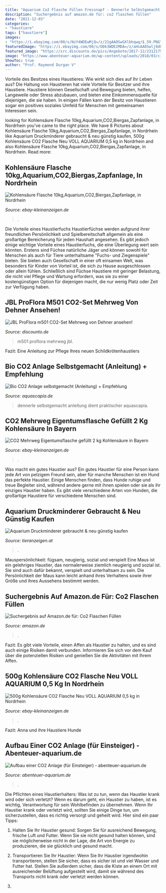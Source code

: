```yaml
---
title: "Aquarium Co2 Flasche Füllen Fressnapf - Dennerle Selbstgemacht Anleitung Dient Praktischer Aquascapia"
description: "Suchergebnis auf amazon.de für: co2 flaschen füllen"
date: "2021-12-03"
categories:
- "haustiere"
tags: ["haustiere"]
images:
- "https://i.ebayimg.com/00/s/NzY4WDEwMjQ=/z/21gAAOSwGXlbhqwg/$_59.PNG"
featuredImage: "https://i.ebayimg.com/00/s/ODk3WDE2MDA=/z/aHsAAOSwlj9d0BsP/$_59.JPG"
featured_image: "https://src.discounto.de/pics/Angebote/2017-12/2312175/3470424_JBL-ProFlora-m501-CO2-Set-Mehrweg_xxl.jpg"
image: "https://www.abenteuer-aquarium.de/wp-content/uploads/2018/03/cimg7593-300x225.jpg"
ShowToc: true
author: "Prof. Raymond Durgan V"
---
```



Vorteile des Besitzes eines Haustieres: Wie wirkt sich dies auf Ihr Leben aus?
Die Haltung von Haustieren hat viele Vorteile für Besitzer und ihre Haustiere. Haustiere können Gesellschaft und Bewegung bieten, helfen, Langeweile oder Stress abzubauen, und bieten eine Einkommensquelle für diejenigen, die sie haben. In einigen Fällen kann der Besitz von Haustieren sogar ein positives soziales Umfeld für Menschen mit gemeinsamen Interessen sein.

	

		
looking for Kohlensäure Flasche 10kg,Aquarium,CO2,Biergas,Zapfanlage, in Nordrhein you've came to the right place. We have 8 Pictures about Kohlensäure Flasche 10kg,Aquarium,CO2,Biergas,Zapfanlage, in Nordrhein like Aquarium Druckminderer gebraucht &amp; neu günstig kaufen, 500g Kohlensäure CO2 Flasche Neu VOLL AQUARIUM 0,5 kg in Nordrhein and also Kohlensäure Flasche 10kg,Aquarium,CO2,Biergas,Zapfanlage, in Nordrhein. Read more:
		
    
## Kohlensäure Flasche 10kg,Aquarium,CO2,Biergas,Zapfanlage, In Nordrhein

<img loading=lazy src="https://i.ebayimg.com/00/s/ODk3WDE2MDA=/z/aHsAAOSwlj9d0BsP/$_59.JPG" onerror="this.onerror=null;this.src='https://tse4.mm.bing.net/th?id=OIP.jUqANSR0esPUFlC8-R-fEgHaEJ&amp;pid=15.1';" alt="Kohlensäure Flasche 10kg,Aquarium,CO2,Biergas,Zapfanlage, in Nordrhein">

_Source: ebay-kleinanzeigen.de_

>. 

	

Die Vorteile eines Haustierfuchs
Haustierfüchse werden aufgrund ihrer freundlichen Persönlichkeit und Spielbereitschaft allgemein als eine großartige Bereicherung für jeden Haushalt angesehen. Es gibt jedoch einige wichtige Vorteile eines Haustierfuchs, die eine Überlegung wert sein könnten. Erstens sind Füchse natürliche Jäger und können sowohl für Menschen als auch für Tiere unterhaltsame "Fuchs- und Ziegenspiele" bieten. Sie bieten auch Gesellschaft in einer oft einsamen Welt, was besonders für Kinder von Vorteil ist, die sich zu Hause ausgeschlossen oder allein fühlen. Schließlich sind Füchse Haustiere mit geringer Belastung, die nicht viel Pflege und Wartung erfordern, was sie zu einer kostengünstigen Option für diejenigen macht, die nur wenig Platz oder Zeit zur Verfügung haben.

    
## JBL ProFlora M501 CO2-Set Mehrweg Von Dehner Ansehen!

<img loading=lazy src="https://src.discounto.de/pics/Angebote/2017-12/2312175/3470424_JBL-ProFlora-m501-CO2-Set-Mehrweg_xxl.jpg" onerror="this.onerror=null;this.src='https://tse2.mm.bing.net/th?id=OIP.oz3NmZpgUfTPBtGwNOSIlgHaGg&amp;pid=15.1';" alt="JBL ProFlora m501 CO2-Set Mehrweg von Dehner ansehen!">

_Source: discounto.de_

>m501 proflora mehrweg jbl. 

	

Fazit: Eine Anleitung zur Pflege Ihres neuen Schildkrötenhaustiers

    
## Bio CO2 Anlage Selbstgemacht (Anleitung) + Empfehlung

<img loading=lazy src="http://aquascapia.de/wp-content/uploads/2012/04/flasche.jpg" onerror="this.onerror=null;this.src='https://tse3.mm.bing.net/th?id=OIP.ew-SVHE-FHH86FUjmVxYQQHaE8&amp;pid=15.1';" alt="Bio CO2 Anlage selbstgemacht (Anleitung) + Empfehlung">

_Source: aquascapia.de_

>dennerle selbstgemacht anleitung dient praktischer aquascapia. 

	



    
## CO2 Mehrweg Eigentumsflasche Gefüllt 2 Kg Kohlensäure In Bayern

<img loading=lazy src="https://i.ebayimg.com/00/s/MTYwMFg5NTE=/z/sL8AAOSwYhJdXSoM/$_57.JPG" onerror="this.onerror=null;this.src='https://tse1.mm.bing.net/th?id=OIP.JruGi9bqNhLfn6w27jXGJAHaMd&amp;pid=15.1';" alt="CO2 Mehrweg Eigentumsflasche gefüllt 2 kg Kohlensäure in Bayern">

_Source: ebay-kleinanzeigen.de_

>. 

	

Was macht ein gutes Haustier aus?
Ein gutes Haustier für eine Person kann jede Art von pelzigem Freund sein, aber für manche Menschen ist ein Hund das perfekte Haustier. Einige Menschen finden, dass Hunde ruhige und treue Begleiter sind, während andere gerne mit ihnen spielen oder sie als ihr einziges Haustier haben. Es gibt viele verschiedene Arten von Hunden, die großartige Haustiere für verschiedene Menschen sind.

    
## Aquarium Druckminderer Gebraucht &amp; Neu Günstig Kaufen

<img loading=lazy src="https://www.tieranzeigen.at/fische/aquarium-technik/druckminderer.jpg" onerror="this.onerror=null;this.src='https://tse2.mm.bing.net/th?id=OIP.F9bHswc1fgLaqR7yNdO9dAAAAA&amp;pid=15.1';" alt="Aquarium Druckminderer gebraucht &amp; neu günstig kaufen">

_Source: tieranzeigen.at_

>. 

	

Mauspersönlichkeit: fügsam, neugierig, sozial und verspielt
Eine Maus ist ein gelehriges Haustier, das normalerweise ziemlich neugierig und sozial ist. Sie sind auch dafür bekannt, verspielt und unterhaltsam zu sein. Die Persönlichkeit der Maus kann leicht anhand ihres Verhaltens sowie ihrer Größe und ihres Aussehens bestimmt werden.

    
## Suchergebnis Auf Amazon.de Für: Co2 Flaschen Füllen

<img loading=lazy src="https://m.media-amazon.com/images/I/61UNUu1-B2L._AC_UL320_.jpg" onerror="this.onerror=null;this.src='https://tse3.mm.bing.net/th?id=OIP.b76xTP3kMMMJS2QXsSpBPQAAAA&amp;pid=15.1';" alt="Suchergebnis auf Amazon.de für: Co2 Flaschen Füllen">

_Source: amazon.de_

>. 

	

Fazit: Es gibt viele Vorteile, einen Affen als Haustier zu halten, und es sind auch einige Risiken damit verbunden. Informieren Sie sich vor dem Kauf über die potenziellen Risiken und genießen Sie die Aktivitäten mit Ihrem Affen.

    
## 500g Kohlensäure CO2 Flasche Neu VOLL AQUARIUM 0,5 Kg In Nordrhein

<img loading=lazy src="https://i.ebayimg.com/00/s/NzY4WDEwMjQ=/z/21gAAOSwGXlbhqwg/$_59.PNG" onerror="this.onerror=null;this.src='https://tse4.mm.bing.net/th?id=OIP.fVbNwmwRISNLWvb8vwFmuAHaFj&amp;pid=15.1';" alt="500g Kohlensäure CO2 Flasche Neu VOLL AQUARIUM 0,5 kg in Nordrhein">

_Source: ebay-kleinanzeigen.de_

>. 

	

Fazit: Anna und ihre Haustiere Hunde

    
## Aufbau Einer CO2 Anlage (für Einsteiger) - Abenteuer-aquarium.de

<img loading=lazy src="https://www.abenteuer-aquarium.de/wp-content/uploads/2018/03/cimg7593-300x225.jpg" onerror="this.onerror=null;this.src='https://tse1.mm.bing.net/th?id=OIP.L3dqG7CNz7DBgtvfCot20wAAAA&amp;pid=15.1';" alt="Aufbau einer CO2 Anlage (für Einsteiger) - abenteuer-aquarium.de">

_Source: abenteuer-aquarium.de_

>. 

	

Die Pflichten eines Haustierhalters: Was ist zu tun, wenn das Haustier krank wird oder sich verletzt?
Wenn es darum geht, ein Haustier zu haben, ist es wichtig, Verantwortung für sein Wohlbefinden zu übernehmen. Wenn Ihr Haustier krank oder verletzt wird, sollten Sie einige Dinge tun, um sicherzustellen, dass es richtig versorgt und geheilt wird. Hier sind ein paar Tipps:
1. Halten Sie Ihr Haustier gesund: Sorgen Sie für ausreichend Bewegung, frische Luft und Futter. Wenn Sie sie nicht gesund halten können, sind sie möglicherweise nicht in der Lage, die Art von Energie zu produzieren, die sie glücklich und gesund macht.

2. Transportieren Sie Ihr Haustier: Wenn Sie Ihr Haustier irgendwohin transportieren, stellen Sie sicher, dass es sicher ist und viel Wasser und Futter hat. Stellen Sie außerdem sicher, dass die Kiste an einem Ort mit ausreichender Belüftung aufgestellt wird, damit sie während des Transports nicht krank oder verletzt werden können.

3.

